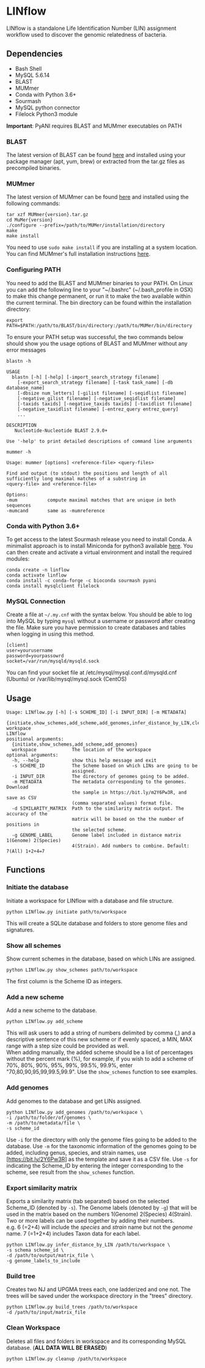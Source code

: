 # LINflow
LINflow is a standalone Life Identification Number (LIN) assignment 
workflow used to discover the genomic relatedness of bacteria.  

## Dependencies
* Bash Shell
* MySQL 5.6.14 
* BLAST
* MUMmer
* Conda with Python 3.6+
* Sourmash
* MySQL python connector
* Filelock Python3 module

**Important**: PyANI requires BLAST and MUMmer executables on PATH

### BLAST
The latest version of BLAST can be found [here](ftp://ftp.ncbi.nlm.nih.gov/blast/executables/blast+/LATEST/) 
and installed using your package manager (apt, yum, brew) or 
extracted from the tar.gz files as precompiled binaries.

### MUMmer
The latest version of MUMmer can be found [here](https://sourceforge.net/projects/mummer/files/) 
and installed using the following commands:
```shell script
tar xzf MUMmer{version}.tar.gz
cd MuMer{version}
./configure --prefix=/path/to/MUMer/installation/directory
make
make install
```
You need to use ```sudo make install``` if you are installing at a system location.
You can find MUMmer's full installation instructions [here](https://github.com/mummer4/mummer/blob/master/INSTALL.md).

### Configuring PATH
You need to add the BLAST and MUMmer binaries to your PATH. 
On Linux you can add the following line to your "~/.bashrc"
(~/.bash_profile in OSX) to make this change permanent, 
or run it to make the two available within the current terminal.
The bin directory can be found within the installation directory:
```shell script
export PATH=$PATH:/path/to/BLAST/bin/directory:/path/to/MUMer/bin/directory
```
To ensure your PATH setup was successful, the two commands below 
should show you the usage options of BLAST and MUMmer without any 
error messages

`blastn -h`
```
USAGE
  blastn [-h] [-help] [-import_search_strategy filename]
    [-export_search_strategy filename] [-task task_name] [-db database_name]
    [-dbsize num_letters] [-gilist filename] [-seqidlist filename]
    [-negative_gilist filename] [-negative_seqidlist filename]
    [-taxids taxids] [-negative_taxids taxids] [-taxidlist filename]
    [-negative_taxidlist filename] [-entrez_query entrez_query]
    ...

DESCRIPTION
   Nucleotide-Nucleotide BLAST 2.9.0+

Use '-help' to print detailed descriptions of command line arguments
```


`mummer -h`
```
Usage: mummer [options] <reference-file> <query-files>

Find and output (to stdout) the positions and length of all
sufficiently long maximal matches of a substring in
<query-file> and <reference-file>

Options:
-mum           compute maximal matches that are unique in both sequences
-mumcand       same as -mumreference
```

### Conda with Python 3.6+
To get access to the latest Sourmash release you need to install Conda. 
A minimalist approach is to install Miniconda for python3 available [here](https://docs.conda.io/en/latest/miniconda.html#linux-installers).
You can then create and activate a virtual environment and install the required modules:
```shell script
conda create -n linflow
conda activate linflow
conda install -c conda-forge -c bioconda sourmash pyani
conda install mysqlclient filelock
```

### MySQL Connection
Create a file at `~/.my.cnf` with the syntax below. You should be able to log into MySQL
by typing `mysql` without a username or password after creating the file. Make sure you have permission to create
databases and tables when logging in using this method.
```
[client]
user=yourusername
password=yourpassowrd
socket=/var/run/mysqld/mysqld.sock
```
You can find your socket file at /etc/mysql/mysql.conf.d/mysqld.cnf (Ubuntu)
or /var/lib/mysql/mysql.sock (CentOS)

## Usage
```
Usage: LINflow.py [-h] [-s SCHEME_ID] [-i INPUT_DIR] [-m METADATA]
                  {initiate,show_schemes,add_scheme,add_genomes,infer_distance_by_LIN,cleanup} workspace
LINflow
positional arguments:
  {initiate,show_schemes,add_scheme,add_genomes}
  workspace             The location of the workspace
optional arguments:
  -h, --help            show this help message and exit
  -s SCHEME_ID          The Scheme based on which LINs are going to be
                        assigned.
  -i INPUT_DIR          The directory of genomes going to be added.
  -m METADATA           The metadata corresponding to the genomes. Download
                        the sample in https://bit.ly/m2Y6Pw3R, and save as CSV
                        (comma separated values) format file.
  -d SIMILARITY_MATRIX  Path to the similarity matrix output. The accuracy of the
                        matrix will be based on the the number of positions in
                        the selected scheme.
  -g GENOME_LABEL       Genome label included in distance matrix 1(Genome) 2(Species)
                        4(Strain). Add numbers to combine. Default: 7(All) 1+2+4=7
```
## Functions
### Initiate the database
Initiate a workspace for LINflow with a database and file structure.  
```shell script
python LINflow.py initiate path/to/workspace
```  
This will create a SQLite database and folders to store genome files and signatures.  

### Show all schemes
Show current schemes in the database, based on which LINs are assigned.
```shell script
python LINflow.py show_schemes path/to/workspace
```
The first column is the Scheme ID as integers.

### Add a new scheme
Add a new scheme to the database.
```shell script
python LINflow.py add_scheme
```
This will ask users to add a string of numbers delimited by comma (,) 
and a descriptive sentence of this new scheme or if evenly spaced, 
a MIN, MAX range with a step size could be provided as well.  
When adding manually, the added scheme should be a list of percentages 
without the percent mark (%), for example, if you wish to add a scheme 
of 70%, 80%, 90%, 95%, 99%, 99.5%, 99.9%, enter "70,80,90,95,99,99.5,99.9". 
Use the `show_schemes` function to see examples.

### Add genomes
Add genomes to the database and get LINs assigned.
```shell script
python LINflow.py add_genomes /path/to/workspace \
-i /path/to/folder/of/genomes \
-m /path/to/metadata/file \
-s scheme_id
```
Use `-i` for the directory with only the genome files going to be added 
to the database. Use `-m` for the taxonomic information of the genomes 
going to be added, including genus, species, and strain names, use [https://bit.ly/2Y6Pw3R] 
as the template and save it as a CSV file. Use `-s` for indicating the Scheme_ID 
by entering the integer corresponding to the scheme, see result from the `show_schemes` function.

### Export similarity matrix
Exports a similarity matrix (tab separated) based on the selected Scheme_ID (denoted by `-s`).
The Genome labels (denoted by `-g`) that will be used in the matrix based on the numbers 
1(Genome) 2(Species) 4(Strain). Two or more labels can be used together by adding their numbers.  
e.g. 6 (=2+4) will include the *species* and *strain* name but not the *genome* name. 
 7 (=1+2+4) includes Taxon data for each label. 
```shell script
python LINflow.py infer_distance_by_LIN /path/to/workspace \
-s schema scheme_id \
-d /path/to/output/matrix_file \
-g genome_labels_to_include
```

### Build tree
Creates two NJ and UPGMA trees each, one ladderized and one not. The trees will be saved 
under the workspace directory in the "trees" directory.
```shell script
python LINflow.py build_trees /path/to/workspace
-d /path/to/input/matrix_file
```


### Clean Workspace
Deletes all files and folders in workspace and its corresponding MySQL database. 
(**ALL DATA WILL BE ERASED**)
```shell script
python LINflow.py cleanup /path/to/workspace
```

